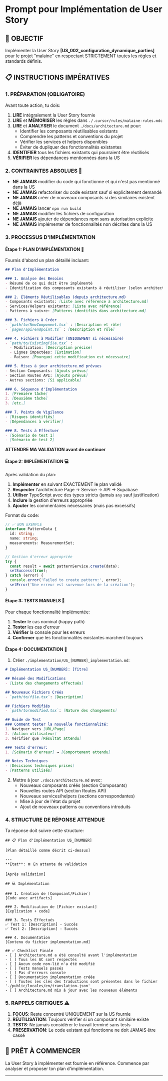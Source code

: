 # Prompt pour Implémentation de User Story

## 🎯 OBJECTIF
Implémenter la User Story **[US_002_configuration_dynamique_parties]** pour le projet "malaine" en respectant STRICTEMENT toutes les règles et standards définis.

## 📋 INSTRUCTIONS IMPÉRATIVES

### 1. PRÉPARATION (OBLIGATOIRE)
Avant toute action, tu dois:
1. **LIRE** intégralement la User Story fournie
2. **LIRE** et **MÉMORISER** les règles dans `./.cursor/rules/malaine-rules.mdc`
3. **LIRE** et **ANALYSER** le document `./docs/architecture.md` pour:
   - Identifier les composants réutilisables existants
   - Comprendre les patterns et conventions du projet
   - Vérifier les services et helpers disponibles
   - Éviter de dupliquer des fonctionnalités existantes
4. **IDENTIFIER** tous les fichiers existants qui pourraient être réutilisés
5. **VÉRIFIER** les dépendances mentionnées dans la US

### 2. CONTRAINTES ABSOLUES 🚫
- **NE JAMAIS** modifier du code qui fonctionne et qui n'est pas mentionné dans la US
- **NE JAMAIS** refactoriser du code existant sauf si explicitement demandé
- **NE JAMAIS** créer de nouveaux composants si des similaires existent déjà
- **NE JAMAIS** lancer `npm run build` 
- **NE JAMAIS** modifier les fichiers de configuration
- **NE JAMAIS** ajouter de dépendances npm sans autorisation explicite
- **NE JAMAIS** implémenter de fonctionnalités non décrites dans la US

### 3. PROCESSUS D'IMPLÉMENTATION 

#### Étape 1: PLAN D'IMPLÉMENTATION 📝
Fournis d'abord un plan détaillé incluant:

```markdown
## Plan d'Implémentation

### 1. Analyse des Besoins
- Résumé de ce qui doit être implémenté
- Identification des composants existants à réutiliser (selon architecture.md)

### 2. Éléments Réutilisables (depuis architecture.md)
- Composants existants: [Liste avec référence à architecture.md]
- Services/Helpers existants: [Liste avec référence]
- Patterns à suivre: [Patterns identifiés dans architecture.md]

### 3. Fichiers à Créer
- `path/to/NewComponent.tsx` : [Description et rôle]
- `pages/api/endpoint.ts` : [Description et rôle]

### 4. Fichiers à Modifier (UNIQUEMENT si nécessaire)
- `path/to/ExistingFile.tsx` :
  - Modification: [Description précise]
  - Lignes impactées: [Estimation]
  - Raison: [Pourquoi cette modification est nécessaire]

### 5. Mises à jour architecture.md prévues
- Section Composants: [Ajouts prévus]
- Section Routes API: [Ajouts prévus]
- Autres sections: [Si applicable]

### 6. Séquence d'Implémentation
1. [Première tâche]
2. [Deuxième tâche]
3. [etc.]

### 7. Points de Vigilance
- [Risques identifiés]
- [Dépendances à vérifier]

### 8. Tests à Effectuer
- [Scénario de test 1]
- [Scénario de test 2]
```

**ATTENDRE MA VALIDATION avant de continuer**

#### Étape 2: IMPLÉMENTATION 💻
Après validation du plan:

1. **Implémenter** en suivant EXACTEMENT le plan validé
2. **Respecter** l'architecture Page → Service → API → Supabase
3. **Utiliser** TypeScript avec des types stricts (jamais `any` sauf justification)
4. **Inclure** la gestion d'erreurs appropriée
5. **Ajouter** les commentaires nécessaires (mais pas excessifs)

Format du code:
```typescript
// ✅ BON EXEMPLE
interface PatternData {
  id: string;
  name: string;
  measurements: MeasurementSet;
}

// Gestion d'erreur appropriée
try {
  const result = await patternService.create(data);
  setSuccess(true);
} catch (error) {
  console.error('Failed to create pattern:', error);
  setError('Une erreur est survenue lors de la création');
}
```

#### Étape 3: TESTS MANUELS 🧪
Pour chaque fonctionnalité implémentée:
1. **Tester** le cas nominal (happy path)
2. **Tester** les cas d'erreur
3. **Vérifier** la console pour les erreurs
4. **Confirmer** que les fonctionnalités existantes marchent toujours

#### Étape 4: DOCUMENTATION 📄
1. Créer `./implementation/US_[NUMBER]_implementation.md`:

```markdown
# Implémentation US_[NUMBER]: [Titre]

## Résumé des Modifications
- [Liste des changements effectués]

## Nouveaux Fichiers Créés
- `path/to/file.tsx`: [Description]

## Fichiers Modifiés
- `path/to/modified.tsx`: [Nature des changements]

## Guide de Test
### Comment tester la nouvelle fonctionnalité:
1. Naviguer vers [URL/Page]
2. [Action utilisateur]
3. Vérifier que [Résultat attendu]

### Tests d'erreur:
1. [Scénario d'erreur] → [Comportement attendu]

## Notes Techniques
- [Décisions techniques prises]
- [Patterns utilisés]
```

2. Mettre à jour `./docs/architecture.md` avec:
   - Nouveaux composants créés (section Composants)
   - Nouvelles routes API (section Routes API)
   - Nouveaux services/helpers (sections correspondantes)
   - Mise à jour de l'état du projet
   - Ajout de nouveaux patterns ou conventions introduits

### 4. STRUCTURE DE RÉPONSE ATTENDUE

Ta réponse doit suivre cette structure:

```
## 📋 Plan d'Implémentation US_[NUMBER]

[Plan détaillé comme décrit ci-dessus]

---
**État**: ⏸️ En attente de validation

[Après validation]

## 💻 Implémentation

### 1. Création de [Composant/Fichier]
[Code avec artifacts]

### 2. Modification de [Fichier existant] 
[Explication + code]

### 3. Tests Effectués
✅ Test 1: [Description] - Succès
✅ Test 2: [Description] - Succès

### 4. Documentation
[Contenu du fichier implementation.md]

## ✅ Checklist Finale
- [ ] Architecture.md a été consulté avant l'implémentation
- [ ] Tous les AC sont respectés
- [ ] Aucun code non-lié n'a été modifié  
- [ ] Tests manuels passés
- [ ] Pas d'erreurs console
- [ ] Documentation implementation créée
- [ ] Toutes les clés des traductions sont présentes dans le fichier './public/locales/en/translation.json'
- [ ] Architecture.md mis à jour avec les nouveaux éléments
```

### 5. RAPPELS CRITIQUES ⚠️

1. **FOCUS**: Reste concentré UNIQUEMENT sur la US fournie
2. **RÉUTILISATION**: Toujours vérifier si un composant similaire existe
3. **TESTS**: Ne jamais considérer le travail terminé sans tests
4. **PRESERVATION**: Le code existant qui fonctionne ne doit JAMAIS être cassé

## 🚀 PRÊT À COMMENCER

La User Story à implémenter est fournie en référence. Commence par analyser et proposer ton plan d'implémentation.

---
